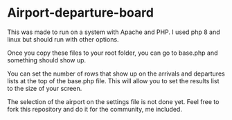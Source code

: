 # Airport-departure-board
This was made to run on a system with Apache and PHP. I used php 8 and linux but should run with other options.

Once you copy these files to your root folder, you can go to base.php and something should show up. 

You can set the number of rows that show up on the arrivals and departures lists at the top of the base.php file. This will allow you to set the results list to the size of your screen.

The selection of the airport on the settings file is not done yet. Feel free to fork this repository and do it for the community, me included.
